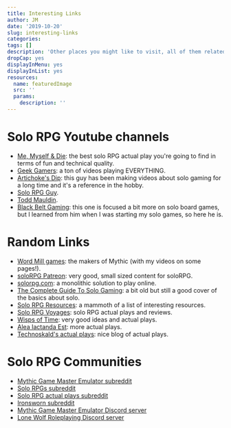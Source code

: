 ```yaml
---
title: Interesting Links
author: JM
date: '2019-10-20'
slug: interesting-links
categories:
tags: []
description: 'Other places you might like to visit, all of them related to solo RPGs.'
dropCap: yes
displayInMenu: yes
displayInList: yes
resources:
  name: featuredImage
  src: ''
  params:
    description: ''
---
```


# Solo RPG Youtube channels

- [Me, Myself & Die](https://www.youtube.com/channel/UCtiBzkVoYrugJkrpW7_75Ag): the best solo RPG actual play you're going to find in terms of fun and technical quality.
- [Geek Gamers](https://www.youtube.com/channel/UCLnDxuZE6qWwWxZCN9y8JQA): a ton of videos playing EVERYTHING.
- [Artichoke's Dip](https://www.youtube.com/channel/UCY4Ne0FHlPq7qUMti4H--zA): this guy has been making videos about solo gaming for a long time and it's a reference in the hobby.
- [Solo RPG Guy](https://www.youtube.com/channel/UCxqgElYzzdaT4haUp6Nmohg).
- [Todd Mauldin](https://www.youtube.com/user/hi1my1name1is1todd/).
- [Black Belt Gaming](https://www.youtube.com/user/BlackBeltGaming): this one is focused a bit more on solo board games, but I learned from him when I was starting my solo games, so here he is.

# Random Links

- [Word Mill games](https://wordmillgames.com/): the makers of Mythic (with my videos on some pages!).
- [soloRPG Patreon](https://www.patreon.com/solorpg): very good, small sized content for soloRPG.
- [solorpg.com](https://www.rpgsolo.com/): a monolithic solution to play online.
- [The Complete Guide To Solo Gaming](http://www.rpgready.com/solo-roleplaying-solo-rpg/): a bit old but still a good cover of the basics about solo.
- [Solo RPG Resources](https://dieheart.net/solo-rpg-resources/): a mammoth of a list of interesting resources.
- [Solo RPG Voyages](https://solorpgvoyages.wordpress.com/): solo RPG actual plays and reviews.
- [Wisps of Time](https://wispsoftime.com/): very good ideas and actual plays.
- [Alea Iactanda Est](https://aleaiactandaest.blogspot.com/): more actual plays.
- [Technoskald's actual plays](https://technoskald.me/tag/solo-rpg/): nice blog of actual plays.

# Solo RPG Communities

- [Mythic Game Master Emulator subreddit](https://www.reddit.com/r/mythic_gme)
- [Solo RPGs subreddit](https://www.reddit.com/r/Solo_Roleplaying/)
- [Solo RPG actual plays subreddit](https://www.reddit.com/r/solorpgplay/)
- [Ironsworn subreddit](https://www.reddit.com/r/ironsworn/)
- [Mythic Game Master Emulator Discord server](https://discord.gg/qMqNmNx)
- [Lone Wolf Roleplaying Discord server](https://discord.gg/3TH4HVj)
